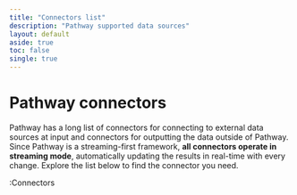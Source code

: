 ```yaml
---
title: "Connectors list"
description: "Pathway supported data sources"
layout: default
aside: true
toc: false
single: true
---
```


# Pathway connectors

Pathway has a long list of connectors for connecting to external data sources at input and connectors for outputting the data outside of Pathway.
Since Pathway is a streaming-first framework, **all connectors operate in streaming mode**, automatically updating the results in real-time with every change.
Explore the list below to find the connector you need.


:Connectors
